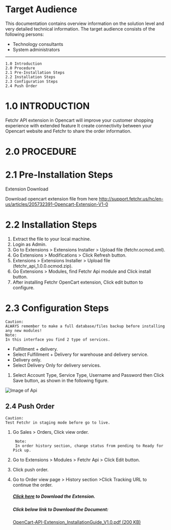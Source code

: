 # Target Audience

This documentation contains overview information on the solution level and very detailed technical information. The target audience consists of the following persons:

- Technology consultants
- System administrators

-----
    1.0 Introduction    
    2.0 Procedure   
    2.1 Pre-Installation Steps  
    2.2 Installation Steps  
    2.3 Configuration Steps 
    2.4 Push Order  

# 1.0 INTRODUCTION
Fetchr API extension in Opencart will improve your customer shopping experience with extended feature It create connectivity between your Opencart website and Fetchr to share the order information.

# 2.0 PROCEDURE
# 2.1 Pre-Installation Steps

Extension Download

Download opencart extension file from here http://support.fetchr.us/hc/en-us/articles/205732391-Opencart-Extension-V1-0

# 2.2 Installation Steps

1. Extract the file to your local machine.
2. Login as Admin.
3. Go to Extensions > Extensions Installer > Upload file (fetchr.ocmod.xml).
4. Go Extensions > Modifications > Click Refresh button.
5. Extensions > Extensions Installer > Upload file (fetchr_api_1.0.0.ocmod.zip).
6. Go Extensions > Modules, find Fetchr Api module and Click install button.
7. After installing Fetchr OpenCart extension, Click edit button to configure.

# 2.3 Configuration Steps

    Caution:
    ALWAYS remember to make a full database/files backup before installing any new modules!
    Note:
    In this interface you find 2 type of services.
    
- Fulfillment + delivery. 
- Select Fulfillment + Delivery for warehouse and delivery service.
- Delivery only.
- Select Delivery Only for delivery services.

1. Select Account Type, Service Type, Username and Password then Click Save button, as shown in the following figure.

![Image of Api](http://support.fetchr.us/hc/en-us/article_attachments/202249402/image00.png)

## 2.4 Push Order

    Caution:
    Test Fetchr in staging mode before go to live.
1. Go Sales > Orders, Click view order.

        Note:
        In order history section, change status from pending to Ready for Pick up.

2. Go to Extensions > Modules > Fetchr Api > Click Edit button.
3. Click push order.
4. Go to Order view page > History section >Click Tracking URL to continue the order.

    ##### [Click here](http://support.fetchr.us/hc/en-us/articles/205732391-Opencart-Extension-V1-0) to Download the Extension.

    ##### Click below link to Download the Document:

    [OpenCart-API-Extension_InstallationGuide_V1.0.pdf (200 KB)](http://support.fetchr.us/hc/en-us/article_attachments/202237701/OpenCart-API-Extension_InstallationGuide_V1.0.pdf)
    
